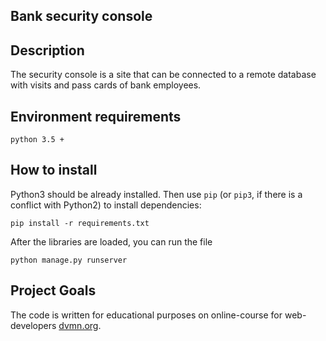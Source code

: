 Bank security console
-----------------------------

Description
-----------
The security console is a site that can be connected to a remote database with visits and pass cards of bank employees.

Environment requirements
--------------------------
```
python 3.5 +
```

How to install
--------------
Python3 should be already installed. 
Then use `pip` (or `pip3`, if there is a conflict with Python2) to install dependencies:
```
pip install -r requirements.txt
```
After the libraries are loaded, you can run the file
```
python manage.py runserver
```

Project Goals
-------------

The code is written for educational purposes on online-course for web-developers [dvmn.org](https://dvmn.org/).
